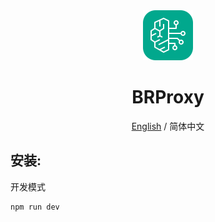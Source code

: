 <div align="center">
<img src="./src/public/img/bedrock_32.svg" alt="icon"/>

<h1 align="center">BRProxy</h1>

[English](./README.md) / 简体中文


</div>

## 安装:

开发模式

```bash
npm run dev
```

